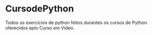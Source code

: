 # CursodePython
Todos os exercícios de python feitos durantes os cursos de Python oferecidos eplo Curso em Video.
